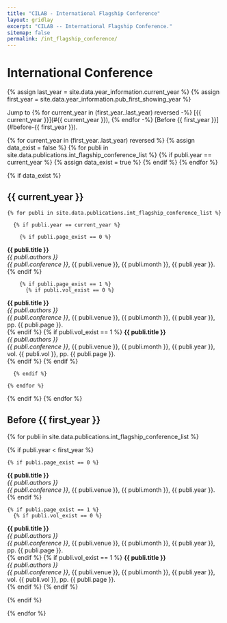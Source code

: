 ```yaml
---
title: "CILAB - International Flagship Conference"
layout: gridlay
excerpt: "CILAB -- International Flagship Conference."
sitemap: false
permalink: /int_flagship_conference/
---
```


# International Conference

{% assign last_year = site.data.year_information.current_year %}
{% assign first_year = site.data.year_information.pub_first_showing_year %}

Jump to
{% for current_year in (first_year..last_year) reversed -%}
[{{ current_year }}](#{{ current_year }}),
{% endfor -%}
[Before {{ first_year }}](#before-{{ first_year }}).<br />

{% for current_year in (first_year..last_year) reversed %}
  {% assign data_exist = false %}
  {% for publi in site.data.publications.int_flagship_conference_list %}
    {% if publi.year == current_year %}
      {% assign data_exist = true %}
    {% endif %}
  {% endfor %}

  {% if data_exist %}
## {{ current_year }}
    {% for publi in site.data.publications.int_flagship_conference_list %}

      {% if publi.year == current_year %}

        {% if publi.page_exist == 0 %}
<strong>{{ publi.title }}</strong> <br />
<em>{{ publi.authors }}</em> <br />
<em>{{ publi.conference }}</em>, {{ publi.venue }}, {{ publi.month }}, {{ publi.year }}.<br />
        {% endif %}
        
        {% if publi.page_exist == 1 %}
          {% if publi.vol_exist == 0 %}
<strong>{{ publi.title }}</strong> <br />
<em>{{ publi.authors }}</em> <br />
<em>{{ publi.conference }}</em>, {{ publi.venue }}, {{ publi.month }}, {{ publi.year }}, pp. {{ publi.page }}.<br />
          {% endif %}
          {% if publi.vol_exist == 1 %}
<strong>{{ publi.title }}</strong> <br />
<em>{{ publi.authors }}</em> <br />
<em>{{ publi.conference }}</em>, {{ publi.venue }}, {{ publi.month }}, {{ publi.year }}, vol. {{ publi.vol }}, pp. {{ publi.page }}.<br />
          {% endif %}
        {% endif %}

      {% endif %}
      
    {% endfor %}
  {% endif %}
{% endfor %}

## Before {{ first_year }}
{% for publi in site.data.publications.int_flagship_conference_list %}

  {% if publi.year < first_year %}

    {% if publi.page_exist == 0 %}
<strong>{{ publi.title }}</strong> <br />
<em>{{ publi.authors }}</em> <br />
<em>{{ publi.conference }}</em>, {{ publi.venue }}, {{ publi.month }}, {{ publi.year }}.<br />
    {% endif %}
    
    {% if publi.page_exist == 1 %}
      {% if publi.vol_exist == 0 %}
<strong>{{ publi.title }}</strong> <br />
<em>{{ publi.authors }}</em> <br />
<em>{{ publi.conference }}</em>, {{ publi.venue }}, {{ publi.month }}, {{ publi.year }}, pp. {{ publi.page }}.<br />
      {% endif %}
      {% if publi.vol_exist == 1 %}
<strong>{{ publi.title }}</strong> <br />
<em>{{ publi.authors }}</em> <br />
<em>{{ publi.conference }}</em>, {{ publi.venue }}, {{ publi.month }}, {{ publi.year }}, vol. {{ publi.vol }}, pp. {{ publi.page }}.<br />
      {% endif %}
    {% endif %}

  {% endif %}

{% endfor %}